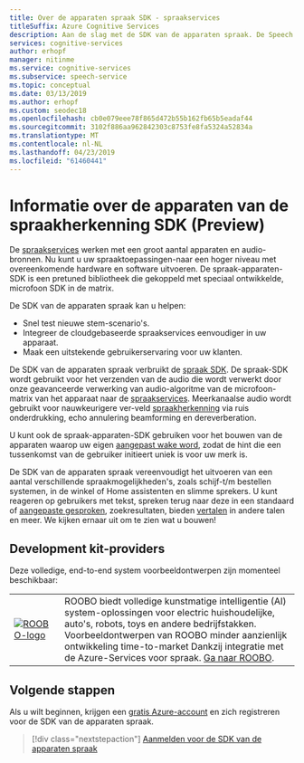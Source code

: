 ```yaml
---
title: Over de apparaten spraak SDK - spraakservices
titleSuffix: Azure Cognitive Services
description: Aan de slag met de SDK van de apparaten spraak. De Speech Services werken met een groot aantal apparaten en audio-bronnen. Nu kunt u uw spraaktoepassingen-naar een hoger niveau met overeenkomende hardware en software uitvoeren. De spraak-apparaten-SDK is een vooraf afgestemd bibliotheek die gekoppeld met speciaal ontwikkelde, microfoon SDK in de matrix.
services: cognitive-services
author: erhopf
manager: nitinme
ms.service: cognitive-services
ms.subservice: speech-service
ms.topic: conceptual
ms.date: 03/13/2019
ms.author: erhopf
ms.custom: seodec18
ms.openlocfilehash: cb0e079eee78f865d472b55b162fb65b5eadaf44
ms.sourcegitcommit: 3102f886aa962842303c8753fe8fa5324a52834a
ms.translationtype: MT
ms.contentlocale: nl-NL
ms.lasthandoff: 04/23/2019
ms.locfileid: "61460441"
---
```

# <a name="about-the-speech-devices-sdk-preview"></a>Informatie over de apparaten van de spraakherkenning SDK (Preview)

De [spraakservices](overview.md) werken met een groot aantal apparaten en audio-bronnen. Nu kunt u uw spraaktoepassingen-naar een hoger niveau met overeenkomende hardware en software uitvoeren. De spraak-apparaten-SDK is een pretuned bibliotheek die gekoppeld met speciaal ontwikkelde, microfoon SDK in de matrix.

De SDK van de apparaten spraak kan u helpen:
* Snel test nieuwe stem-scenario's.
* Integreer de cloudgebaseerde spraakservices eenvoudiger in uw apparaat.
* Maak een uitstekende gebruikerservaring voor uw klanten.

De SDK van de apparaten spraak verbruikt de [spraak SDK](speech-sdk.md). De spraak-SDK wordt gebruikt voor het verzenden van de audio die wordt verwerkt door onze geavanceerde verwerking van audio-algoritme van de microfoon-matrix van het apparaat naar de [spraakservices](overview.md). Meerkanaalse audio wordt gebruikt voor nauwkeurigere ver-veld [spraakherkenning](speech-to-text.md) via ruis onderdrukking, echo annulering beamforming en dereverberation.

U kunt ook de spraak-apparaten-SDK gebruiken voor het bouwen van de apparaten waarop uw eigen [aangepast wake word](speech-devices-sdk-create-kws.md), zodat de hint die een tussenkomst van de gebruiker initieert uniek is voor uw merk is.

De SDK van de apparaten spraak vereenvoudigt het uitvoeren van een aantal verschillende spraakmogelijkheden's, zoals schijf-t/m bestellen systemen, in de winkel of Home assistenten en slimme sprekers. U kunt reageren op gebruikers met tekst, spreken terug naar deze in een standaard of [aangepaste gesproken](how-to-customize-voice-font.md), zoekresultaten, bieden [vertalen](speech-translation.md) in andere talen en meer. We kijken ernaar uit om te zien wat u bouwen!

## <a name="development-kit-providers"></a>Development kit-providers

Deze volledige, end-to-end system voorbeeldontwerpen zijn momenteel beschikbaar:

|||
|-|-|
|[![ROOBO-logo](media/speech-devices-sdk/roobo-logo.png)](http://ddk.roobo.com/)|ROOBO biedt volledige kunstmatige intelligentie (AI) system-oplossingen voor electric huishoudelijke, auto's, robots, toys en andere bedrijfstakken. Voorbeeldontwerpen van ROOBO minder aanzienlijk ontwikkeling time-to-market Dankzij integratie met de Azure-Services voor spraak. [Ga naar ROOBO](http://ddk.roobo.com/).|

## <a name="next-steps"></a>Volgende stappen

Als u wilt beginnen, krijgen een [gratis Azure-account](https://azure.microsoft.com/free/ai/) en zich registreren voor de SDK van de apparaten spraak.

> [!div class="nextstepaction"]
> [Aanmelden voor de SDK van de apparaten spraak](get-speech-devices-sdk.md)

